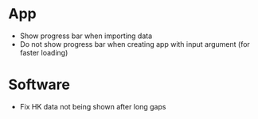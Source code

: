 # App

- Show progress bar when importing data
- Do not show progress bar when creating app with input argument (for faster loading)

# Software

- Fix HK data not being shown after long gaps

